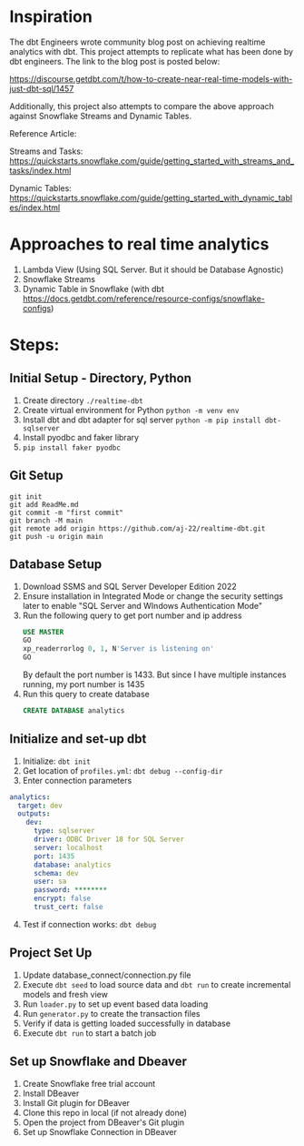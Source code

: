 # Inspiration

The dbt Engineers wrote community blog post on achieving realtime analytics with dbt. This project attempts to replicate what has been done by dbt engineers. The link to the blog post is posted below:

https://discourse.getdbt.com/t/how-to-create-near-real-time-models-with-just-dbt-sql/1457

Additionally, this project also attempts to compare the above approach against Snowflake Streams and Dynamic Tables. 

Reference Article:

Streams and Tasks: https://quickstarts.snowflake.com/guide/getting_started_with_streams_and_tasks/index.html

Dynamic Tables: https://quickstarts.snowflake.com/guide/getting_started_with_dynamic_tables/index.html

# Approaches to real time analytics

1. Lambda View (Using SQL Server. But it should be Database Agnostic)
2. Snowflake Streams
3. Dynamic Table in Snowflake (with dbt https://docs.getdbt.com/reference/resource-configs/snowflake-configs)

# Steps:

## Initial Setup - Directory, Python
1. Create directory `./realtime-dbt`
2. Create virtual environment for Python
   `python -m venv env`
3. Install dbt and dbt adapter for sql server
   `python -m pip install dbt-sqlserver`
4. Install pyodbc and faker library
5. `pip install faker pyodbc`

## Git Setup
```
git init
git add ReadMe.md
git commit -m "first commit"
git branch -M main
git remote add origin https://github.com/aj-22/realtime-dbt.git
git push -u origin main
```

## Database Setup
1. Download SSMS and SQL Server Developer Edition 2022
2. Ensure installation in Integrated Mode or change the security settings later to enable "SQL Server and WIndows Authentication Mode"
3. Run the following query to get port number and ip address
   ```sql
   USE MASTER
   GO
   xp_readerrorlog 0, 1, N'Server is listening on'
   GO
   ```
   By default the port number is 1433. But since I have multiple instances running, my port number is 1435
4. Run this query to create database 
   ```sql
   CREATE DATABASE analytics
   ```

## Initialize and set-up dbt
1. Initialize: `dbt init`
2. Get location of `profiles.yml`: `dbt debug --config-dir`
3. Enter connection parameters
```yml
analytics:
  target: dev
  outputs:
    dev:
      type: sqlserver
      driver: ODBC Driver 18 for SQL Server
      server: localhost
      port: 1435
      database: analytics
      schema: dev
      user: sa
      password: ********
      encrypt: false
      trust_cert: false
```
4. Test if connection works: `dbt debug`

## Project Set Up
1. Update database_connect/connection.py file 
2. Execute `dbt seed` to load source data and `dbt run` to create incremental models and fresh view
3. Run `loader.py` to set up event based data loading
4. Run `generator.py` to create the transaction files
5. Verify if data is getting loaded successfully in database
6. Execute `dbt run` to start a batch job

## Set up Snowflake and Dbeaver

1. Create Snowflake free trial account
2. Install DBeaver
3. Install Git plugin for DBeaver
4. Clone this repo in local (if not already done)
5. Open the project from DBeaver's Git plugin
6. Set up Snowflake Connection in DBeaver
